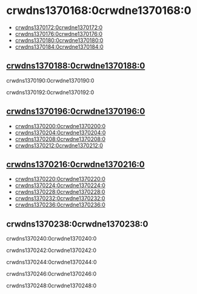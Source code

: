 # crwdns1370168:0crwdne1370168:0

* [crwdns1370172:0crwdne1370172:0](crwdns1370170:0crwdne1370170:0)
* [crwdns1370176:0crwdne1370176:0](crwdns1370174:0crwdne1370174:0)
* [crwdns1370180:0crwdne1370180:0](crwdns1370178:0crwdne1370178:0)
* [crwdns1370184:0crwdne1370184:0](crwdns1370182:0crwdne1370182:0)

## [crwdns1370188:0crwdne1370188:0](crwdns1370186:0crwdne1370186:0)

crwdns1370190:0crwdne1370190:0

crwdns1370192:0crwdne1370192:0

## [crwdns1370196:0crwdne1370196:0](crwdns1370194:0crwdne1370194:0)

* [crwdns1370200:0crwdne1370200:0](crwdns1370198:0crwdne1370198:0)
* [crwdns1370204:0crwdne1370204:0](crwdns1370202:0crwdne1370202:0)
* [crwdns1370208:0crwdne1370208:0](crwdns1370206:0crwdne1370206:0)
* [crwdns1370212:0crwdne1370212:0](crwdns1370210:0crwdne1370210:0)

## [crwdns1370216:0crwdne1370216:0](crwdns1370214:0crwdne1370214:0)

* [crwdns1370220:0crwdne1370220:0](crwdns1370218:0crwdne1370218:0)
* [crwdns1370224:0crwdne1370224:0](crwdns1370222:0crwdne1370222:0)
* [crwdns1370228:0crwdne1370228:0](crwdns1370226:0crwdne1370226:0)
* [crwdns1370232:0crwdne1370232:0](crwdns1370230:0crwdne1370230:0)
* [crwdns1370236:0crwdne1370236:0](crwdns1370234:0crwdne1370234:0)

<a id="developers-certificate-of-origin"></a>

## crwdns1370238:0crwdne1370238:0

crwdns1370240:0crwdne1370240:0

 crwdns1370242:0crwdne1370242:0

 crwdns1370244:0crwdne1370244:0

 crwdns1370246:0crwdne1370246:0

 crwdns1370248:0crwdne1370248:0
